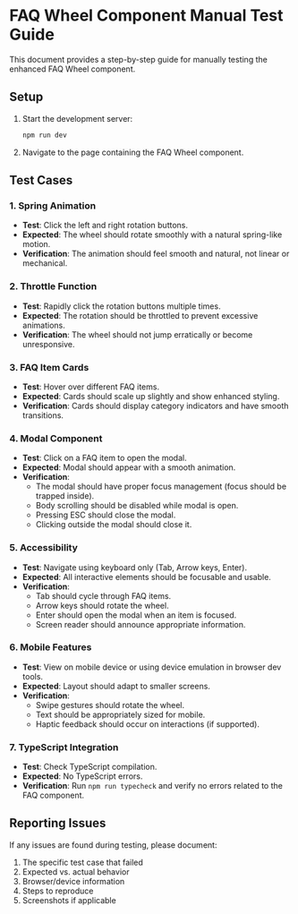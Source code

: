 # FAQ Wheel Component Manual Test Guide

This document provides a step-by-step guide for manually testing the enhanced FAQ Wheel component.

## Setup

1. Start the development server:
   ```bash
   npm run dev
   ```

2. Navigate to the page containing the FAQ Wheel component.

## Test Cases

### 1. Spring Animation

- **Test**: Click the left and right rotation buttons.
- **Expected**: The wheel should rotate smoothly with a natural spring-like motion.
- **Verification**: The animation should feel smooth and natural, not linear or mechanical.

### 2. Throttle Function

- **Test**: Rapidly click the rotation buttons multiple times.
- **Expected**: The rotation should be throttled to prevent excessive animations.
- **Verification**: The wheel should not jump erratically or become unresponsive.

### 3. FAQ Item Cards

- **Test**: Hover over different FAQ items.
- **Expected**: Cards should scale up slightly and show enhanced styling.
- **Verification**: Cards should display category indicators and have smooth transitions.

### 4. Modal Component

- **Test**: Click on a FAQ item to open the modal.
- **Expected**: Modal should appear with a smooth animation.
- **Verification**: 
  - The modal should have proper focus management (focus should be trapped inside).
  - Body scrolling should be disabled while modal is open.
  - Pressing ESC should close the modal.
  - Clicking outside the modal should close it.

### 5. Accessibility

- **Test**: Navigate using keyboard only (Tab, Arrow keys, Enter).
- **Expected**: All interactive elements should be focusable and usable.
- **Verification**:
  - Tab should cycle through FAQ items.
  - Arrow keys should rotate the wheel.
  - Enter should open the modal when an item is focused.
  - Screen reader should announce appropriate information.

### 6. Mobile Features

- **Test**: View on mobile device or using device emulation in browser dev tools.
- **Expected**: Layout should adapt to smaller screens.
- **Verification**:
  - Swipe gestures should rotate the wheel.
  - Text should be appropriately sized for mobile.
  - Haptic feedback should occur on interactions (if supported).

### 7. TypeScript Integration

- **Test**: Check TypeScript compilation.
- **Expected**: No TypeScript errors.
- **Verification**: Run `npm run typecheck` and verify no errors related to the FAQ component.

## Reporting Issues

If any issues are found during testing, please document:
1. The specific test case that failed
2. Expected vs. actual behavior
3. Browser/device information
4. Steps to reproduce
5. Screenshots if applicable
